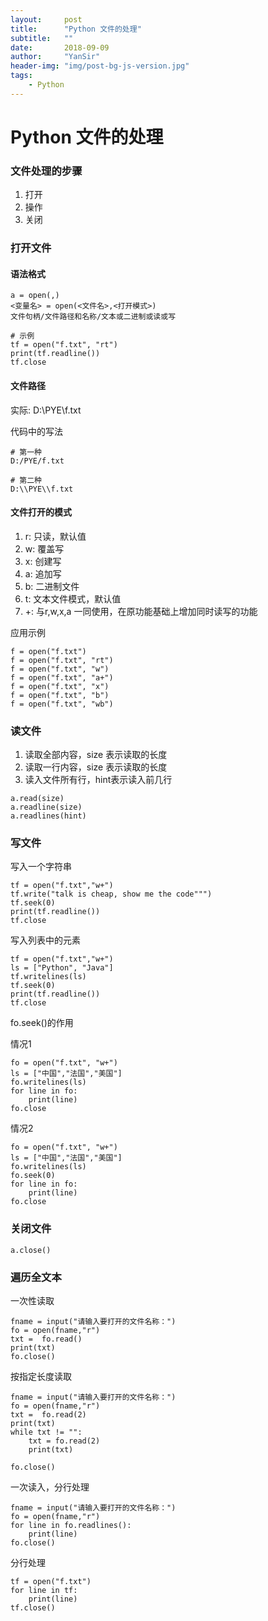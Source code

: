 ```yaml
---
layout:     post
title:      "Python 文件的处理"
subtitle:   ""
date:       2018-09-09
author:     "YanSir"
header-img: "img/post-bg-js-version.jpg"
tags:
    - Python
---
```



# Python 文件的处理

### 文件处理的步骤

1. 打开
2. 操作
3. 关闭


### 打开文件

#### 语法格式

```
a = open(,)
<变量名> = open(<文件名>,<打开模式>)
文件句柄/文件路径和名称/文本或二进制或读或写

# 示例
tf = open("f.txt", "rt")
print(tf.readline())
tf.close

```


#### 文件路径

实际: D:\PYE\f.txt

代码中的写法

```
# 第一种
D:/PYE/f.txt

# 第二种
D:\\PYE\\f.txt

```

#### 文件打开的模式

1. r: 只读，默认值
2. w: 覆盖写
3. x: 创建写
4. a: 追加写
5. b: 二进制文件
6. t: 文本文件模式，默认值
7. +: 与r,w,x,a 一同使用，在原功能基础上增加同时读写的功能

应用示例

```
f = open("f.txt")
f = open("f.txt", "rt")
f = open("f.txt", "w")
f = open("f.txt", "a+")
f = open("f.txt", "x")
f = open("f.txt", "b")
f = open("f.txt", "wb")

```



### 读文件

1. 读取全部内容，size 表示读取的长度
2. 读取一行内容，size 表示读取的长度
3. 读入文件所有行，hint表示读入前几行


```
a.read(size)
a.readline(size)
a.readlines(hint)
```

### 写文件

写入一个字符串

```
tf = open("f.txt","w+")
tf.write("talk is cheap, show me the code""")
tf.seek(0)
print(tf.readline())
tf.close
```

写入列表中的元素

```
tf = open("f.txt","w+")
ls = ["Python", "Java"]
tf.writelines(ls)
tf.seek(0)
print(tf.readline())
tf.close
```

fo.seek()的作用

情况1

```
fo = open("f.txt", "w+")
ls = ["中国","法国","美国"]
fo.writelines(ls)
for line in fo:
    print(line)
fo.close
```

情况2

```
fo = open("f.txt", "w+")
ls = ["中国","法国","美国"]
fo.writelines(ls)
fo.seek(0)
for line in fo:
    print(line)
fo.close

```

### 关闭文件

```
a.close()
```


### 遍历全文本

一次性读取

```
fname = input("请输入要打开的文件名称：")
fo = open(fname,"r")
txt =  fo.read()
print(txt)
fo.close()
```

按指定长度读取

```
fname = input("请输入要打开的文件名称：")
fo = open(fname,"r")
txt =  fo.read(2)
print(txt)
while txt != "":
    txt = fo.read(2)
    print(txt)

fo.close()
```

一次读入，分行处理

```
fname = input("请输入要打开的文件名称：")
fo = open(fname,"r")
for line in fo.readlines():
    print(line)
fo.close()
```

分行处理

```
tf = open("f.txt")
for line in tf:
    print(line)
tf.close()
```
